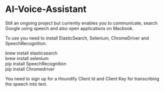 # AI-Voice-Assistant
Still an ongoing project but currently enables you to communicate, search Google using speech and also open applications on Macbook.

To use you need to install ElasticSearch, Selenium, ChromeDriver and SpeechRecognition.

brew install elasticsearch</br>
brew install selenium</br>
pip install SpeechRecognition</br>
pip install Chromedriver

You need to sign up for a Houndify Client Id and Client Key for transcribing the speech into text.
